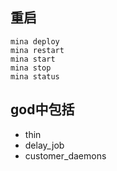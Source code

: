 
## 重启
```
mina deploy
mina restart 
mina start
mina stop
mina status
```

## god中包括

* thin
* delay_job
* customer_daemons

